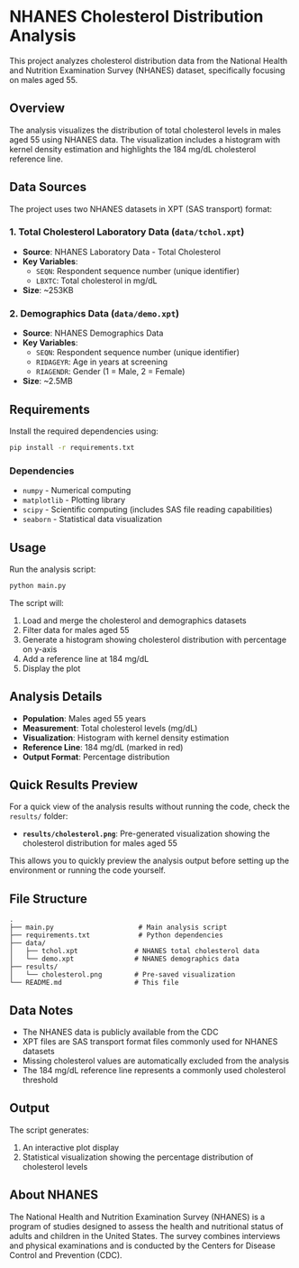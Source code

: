 # NHANES Cholesterol Distribution Analysis

This project analyzes cholesterol distribution data from the National Health and Nutrition Examination Survey (NHANES) dataset, specifically focusing on males aged 55.

## Overview

The analysis visualizes the distribution of total cholesterol levels in males aged 55 using NHANES data. The visualization includes a histogram with kernel density estimation and highlights the 184 mg/dL cholesterol reference line.

## Data Sources

The project uses two NHANES datasets in XPT (SAS transport) format:

### 1. Total Cholesterol Laboratory Data (`data/tchol.xpt`)
- **Source**: NHANES Laboratory Data - Total Cholesterol
- **Key Variables**:
  - `SEQN`: Respondent sequence number (unique identifier)
  - `LBXTC`: Total cholesterol in mg/dL
- **Size**: ~253KB

### 2. Demographics Data (`data/demo.xpt`)
- **Source**: NHANES Demographics Data
- **Key Variables**:
  - `SEQN`: Respondent sequence number (unique identifier)
  - `RIDAGEYR`: Age in years at screening
  - `RIAGENDR`: Gender (1 = Male, 2 = Female)
- **Size**: ~2.5MB

## Requirements

Install the required dependencies using:

```bash
pip install -r requirements.txt
```

### Dependencies
- `numpy` - Numerical computing
- `matplotlib` - Plotting library
- `scipy` - Scientific computing (includes SAS file reading capabilities)
- `seaborn` - Statistical data visualization

## Usage

Run the analysis script:

```bash
python main.py
```

The script will:
1. Load and merge the cholesterol and demographics datasets
2. Filter data for males aged 55
3. Generate a histogram showing cholesterol distribution with percentage on y-axis
4. Add a reference line at 184 mg/dL
5. Display the plot

## Analysis Details

- **Population**: Males aged 55 years
- **Measurement**: Total cholesterol levels (mg/dL)
- **Visualization**: Histogram with kernel density estimation
- **Reference Line**: 184 mg/dL (marked in red)
- **Output Format**: Percentage distribution

## Quick Results Preview

For a quick view of the analysis results without running the code, check the `results/` folder:

- **`results/cholesterol.png`**: Pre-generated visualization showing the cholesterol distribution for males aged 55

This allows you to quickly preview the analysis output before setting up the environment or running the code yourself.

## File Structure

```
.
├── main.py                     # Main analysis script
├── requirements.txt            # Python dependencies
├── data/
│   ├── tchol.xpt              # NHANES total cholesterol data
│   └── demo.xpt               # NHANES demographics data
├── results/
│   └── cholesterol.png        # Pre-saved visualization
└── README.md                  # This file
```

## Data Notes

- The NHANES data is publicly available from the CDC
- XPT files are SAS transport format files commonly used for NHANES datasets
- Missing cholesterol values are automatically excluded from the analysis
- The 184 mg/dL reference line represents a commonly used cholesterol threshold

## Output

The script generates:
1. An interactive plot display
2. Statistical visualization showing the percentage distribution of cholesterol levels

## About NHANES

The National Health and Nutrition Examination Survey (NHANES) is a program of studies designed to assess the health and nutritional status of adults and children in the United States. The survey combines interviews and physical examinations and is conducted by the Centers for Disease Control and Prevention (CDC).
